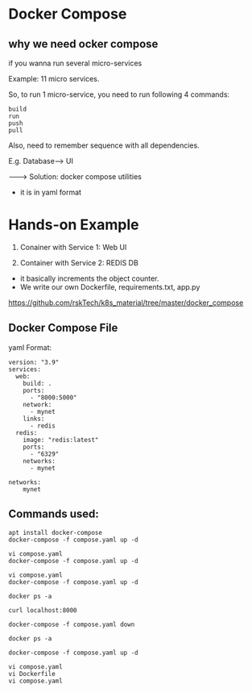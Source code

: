 # Docker Compose

## why we need ocker compose

if you wanna run several micro-services

Example: 11 micro services.

So, to run 1 micro-service, you need to run following 4 commands:
````
build 
run
push
pull
````

Also, need to remember sequence with all dependencies.

E.g. Database--> UI

---> Solution: docker compose utilities

- it is in yaml format


# Hands-on Example

1. Conainer with Service 1: Web
UI

2. Container with Service 2: REDIS DB

- it basically increments the object counter.
- We write our own Dockerfile, requirements.txt, app.py

https://github.com/rskTech/k8s_material/tree/master/docker_compose

## Docker Compose File

yaml Format:

````
version: "3.9"
services:
  web:
    build: .
    ports:
      - "8000:5000"
    network:
      - mynet
    links:
      - redis
  redis:
    image: "redis:latest"
    ports:
      - "6329"
    networks:
      - mynet

networks:
    mynet
````

## Commands used:

````
apt install docker-compose
docker-compose -f compose.yaml up -d

vi compose.yaml
docker-compose -f compose.yaml up -d

vi compose.yaml
docker-compose -f compose.yaml up -d

docker ps -a

curl localhost:8000

docker-compose -f compose.yaml down

docker ps -a

docker-compose -f compose.yaml up -d

vi compose.yaml
vi Dockerfile
vi compose.yaml  

````
